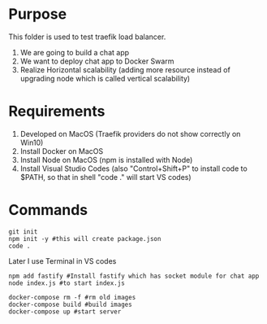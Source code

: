 # Purpose
This folder is used to test traefik load balancer.
1. We are going to build a chat app
2. We want to deploy chat app to Docker Swarm
3. Realize Horizontal scalability (adding more resource instead of upgrading node which is called vertical scalability)

# Requirements
1. Developed on MacOS (Traefik providers do not show correctly on Win10)
2. Install Docker on MacOS
3. Install Node on MacOS (npm is installed with Node)
4. Install Visual Studio Codes (also "Control+Shift+P" to install code to $PATH, so that in shell "code ." will start VS codes)

# Commands
```
git init
npm init -y #this will create package.json
code .
```
Later I use Terminal in VS codes
```
npm add fastify #Install fastify which has socket module for chat app
node index.js #to start index.js

docker-compose rm -f #rm old images
docker-compose build #build images
docker-compose up #start server
```
